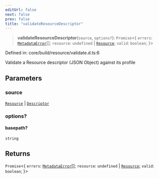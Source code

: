 ```yaml
---
editUrl: false
next: false
prev: false
title: "validateResourceDescriptor"
---
```


> **validateResourceDescriptor**(`source`, `options?`): `Promise`\<\{ `errors`: [`MetadataError`](/reference/dpkit/metadataerror/)[]; `resource`: `undefined` \| [`Resource`](/reference/dpkit/resource/); `valid`: `boolean`; \}\>

Defined in: core/build/resource/validate.d.ts:6

Validate a Resource descriptor (JSON Object) against its profile

## Parameters

### source

[`Resource`](/reference/dpkit/resource/) | [`Descriptor`](/reference/dpkit/descriptor/)

### options?

#### basepath?

`string`

## Returns

`Promise`\<\{ `errors`: [`MetadataError`](/reference/dpkit/metadataerror/)[]; `resource`: `undefined` \| [`Resource`](/reference/dpkit/resource/); `valid`: `boolean`; \}\>
